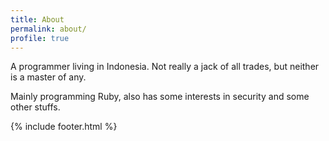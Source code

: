 ```yaml
---
title: About
permalink: about/
profile: true
---
```


A programmer living in Indonesia. Not really a jack of all trades, but neither is a master of any.

Mainly programming Ruby, also has some interests in security and some other stuffs.

{% include footer.html %}
